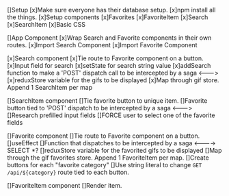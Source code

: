 []Setup
    [x]Make sure everyone has their database setup.
    [x]npm install all the things.
    [x]Setup components
        [x]Favorites
        [x]FavoriteItem
        [x]Search
        [x]SearchItem
    [x]Basic CSS

[]App Component
    [x]Wrap Search and Favorite components in their own routes.
    [x]Import Search Component
    [x]Import Favorite Component

[x]Search component
    [x]Tie route to Favorite component on a button.
    [x]Input field for search
    [x]setState for search string value
    [x]addSearch function to make a 'POST' dispatch call to be intercepted by a saga <--->
    [x]reduxStore variable for the gifs to be displayed
    [x]Map through gif store. Append 1 SearchItem per map

[]SearchItem component
    []Tie favorite button to unique item.
    []Favorite button tied to 'POST' dispatch to be intercepted by a saga <--->
        []Research prefilled input fields
        []FORCE user to select one of the favorite fields


[]Favorite component
    []Tie route to Favorite component on a button.
    []useEffect
        []Function that dispatches to be intercepted by a saga <----> SELECT *?
    []reduxStore variable for the favorited gifs to be displayed
    []Map through the gif favorites store. Append 1 FavoriteItem per map.
    []Create buttons for each "favorite category"
        []Use string literal to change `GET /api/${category}` route tied to each button.

[]FavoriteItem component
    []Render item.